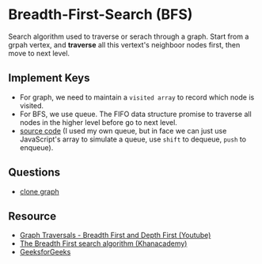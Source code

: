 # Breadth-First-Search (BFS)
Search algorithm used to traverse or serach through a graph. Start from a grpah vertex, and **traverse** all this vertext's neighboor nodes first, then move to next level.

## Implement Keys
- For graph, we need to maintain a `visited array` to record which node is visited.
- For BFS, we use queue. The FIFO data structure promise to traverse all nodes in the higher level before go to next level.
- [source code](bfs.js) (I used my own queue, but in face we can just use JavaScript's array to simulate a queue, use `shift` to dequeue, `push` to enqueue).

## Questions
- [clone graph](https://leetcode.com/problems/clone-graph/)

## Resource
- [Graph Traversals - Breadth First and Depth First (Youtube)](https://www.youtube.com/watch?v=bIA8HEEUxZI)
- [The Breadth First search algorithm (Khanacademy)](https://www.khanacademy.org/computing/computer-science/algorithms/breadth-first-search/a/the-breadth-first-search-algorithm)
- [GeeksforGeeks](https://www.geeksforgeeks.org/breadth-first-search-or-bfs-for-a-graph/)

